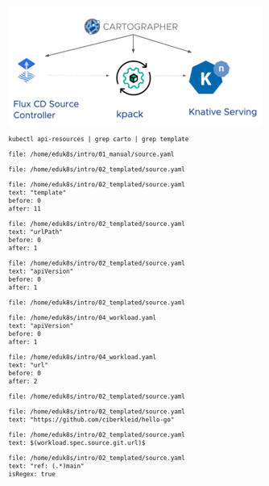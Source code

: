 ![img.png](images/cartographer.png)

```execute-1
kubectl api-resources | grep carto | grep template
```

```editor:open-file
file: /home/eduk8s/intro/01_manual/source.yaml
```

```editor:open-file
file: /home/eduk8s/intro/02_templated/source.yaml
```

```editor:select-matching-text
file: /home/eduk8s/intro/02_templated/source.yaml
text: "template"
before: 0
after: 11
```

```editor:select-matching-text
file: /home/eduk8s/intro/02_templated/source.yaml
text: "urlPath"
before: 0
after: 1
```

```editor:select-matching-text
file: /home/eduk8s/intro/02_templated/source.yaml
text: "apiVersion"
before: 0
after: 1
```

```editor:open-file
file: /home/eduk8s/intro/02_templated/source.yaml
```

```editor:select-matching-text
file: /home/eduk8s/intro/04_workload.yaml
text: "apiVersion"
before: 0
after: 1
```

```editor:select-matching-text
file: /home/eduk8s/intro/04_workload.yaml
text: "url"
before: 0
after: 2
```

```editor:open-file
file: /home/eduk8s/intro/02_templated/source.yaml
```

```editor:select-matching-text
file: /home/eduk8s/intro/02_templated/source.yaml
text: "https://github.com/ciberkleid/hello-go"
```

```editor:replace-text-selection
file: /home/eduk8s/intro/02_templated/source.yaml
text: $(workload.spec.source.git.url)$
```

```editor:select-matching-text
file: /home/eduk8s/intro/02_templated/source.yaml
text: "ref: (.*)main"
isRegex: true
```




